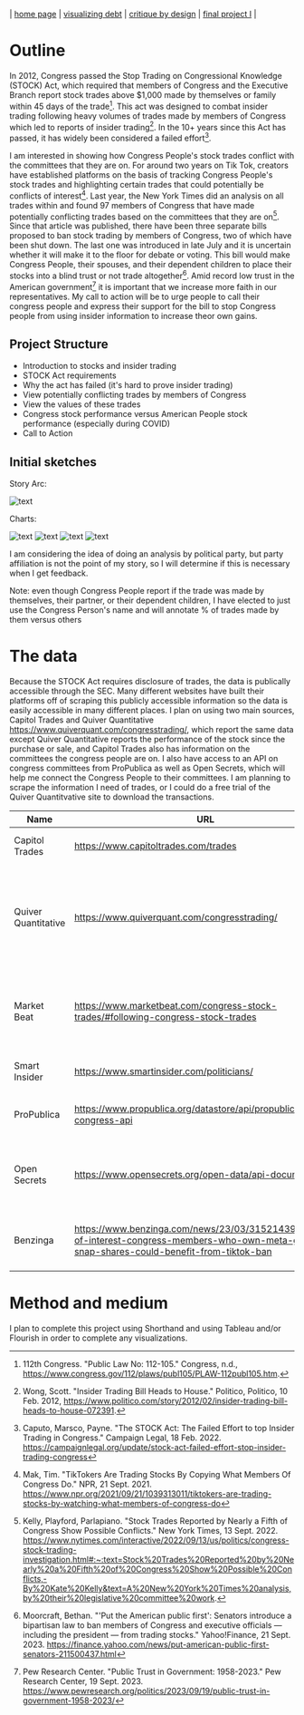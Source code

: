 | [home page]() | [visualizing debt]() | [critique by design]() | [final project I]() |

# Outline
In 2012, Congress passed the Stop Trading on Congressional Knowledge (STOCK) Act, which required that members of Congress and the Executive Branch report stock trades above $1,000 made by themselves or family within 45 days of the trade[^1]. This act was designed to combat insider trading following heavy volumes of trades made by members of Congress which led to reports of insider trading[^2]. In the 10+ years since this Act has passed, it has widely been considered a failed effort[^3]. 

I am interested in showing how Congress People's stock trades conflict with the committees that they are on. For around two years on Tik Tok, creators have established platforms on the basis of tracking Congress People's stock trades and highlighting certain trades that could potentially be conflicts of interest[^4]. Last year, the New York Times did an analysis on all trades within and found 97 members of Congress that have made potentially conflicting trades based on the committees that they are on[^5]. Since that article was published, there have been three separate bills proposed to ban stock trading by members of Congress, two of which have been shut down. The last one was introduced in late July and it is uncertain whether it will make it to the floor for debate or voting. This bill would make Congress People, their spouses, and their dependent children to place their stocks into a blind trust or not trade altogether[^6]. Amid record low trust in the American government[^7] it is important that we increase more faith in our representatives. My call to action will be to urge people to call their congress people and express their support for the bill to stop Congress people from using insider information to increase theor own gains. 

[^1]: 112th Congress. "Public Law No: 112-105." Congress, n.d., https://www.congress.gov/112/plaws/publ105/PLAW-112publ105.htm.
[^2]: Wong, Scott. "Insider Trading Bill Heads to House." Politico, Politico, 10 Feb. 2012, https://www.politico.com/story/2012/02/insider-trading-bill-heads-to-house-072391.
[^3]: Caputo, Marsco, Payne. "The STOCK Act: The Failed Effort to top Insider Trading in Congress." Campaign Legal, 18 Feb. 2022. https://campaignlegal.org/update/stock-act-failed-effort-stop-insider-trading-congress
[^4]: Mak, Tim. "TikTokers Are Trading Stocks By Copying What Members Of Congress Do." NPR, 21 Sept. 2021. https://www.npr.org/2021/09/21/1039313011/tiktokers-are-trading-stocks-by-watching-what-members-of-congress-do
[^5]: Kelly, Playford, Parlapiano. "Stock Trades Reported by Nearly a Fifth of Congress Show Possible Conflicts." New York Times, 13 Sept. 2022. https://www.nytimes.com/interactive/2022/09/13/us/politics/congress-stock-trading-investigation.html#:~:text=Stock%20Trades%20Reported%20by%20Nearly%20a%20Fifth%20of%20Congress%20Show%20Possible%20Conflicts,-By%20Kate%20Kelly&text=A%20New%20York%20Times%20analysis,by%20their%20legislative%20committee%20work.
[^6]: Moorcraft, Bethan. "'Put the American public first': Senators introduce a bipartisan law to ban members of Congress and executive officials — including the president — from trading stocks." Yahoo!Finance, 21 Sept. 2023. https://finance.yahoo.com/news/put-american-public-first-senators-211500437.html
[^7]: Pew Research Center. "Public Trust in Government: 1958-2023." Pew Research Center, 19 Sept. 2023. https://www.pewresearch.org/politics/2023/09/19/public-trust-in-government-1958-2023/

## Project Structure
- Introduction to stocks and insider trading
- STOCK Act requirements
- Why the act has failed (it's hard to prove insider trading)
- View potentially conflicting trades by members of Congress
- View the values of these trades
- Congress stock performance versus American People stock performance (especially during COVID)
- Call to Action

## Initial sketches

Story Arc: 

![text](Sketch1.png)

Charts:

![text](Sketch2.png)
![text](Sketch3.png)
![text](Sketch4.png)
![text](Sketch5.png)

I am considering the idea of doing an analysis by political party, but party affiliation is not the point of my story, so I will determine if this is necessary when I get feedback.

Note: even though Congress People report if the trade was made by themselves, their partner, or their dependent children, I have elected to just use the Congress Person's name and will annotate % of trades made by them versus others

# The data
Because the STOCK Act requires disclosure of trades, the data is publically accessible through the SEC. Many different websites have built their platforms off of scraping this publicly accessible information so the data is easily accessible in many different places. I plan on using two main sources, Capitol Trades and Quiver Quantitative https://www.quiverquant.com/congresstrading/, which report the same data except Quiver Quantitative reports the performance of the stock since the purchase or sale, and Capitol Trades also has information on the committees the congress people are on. I also have access to an API on congress committees from ProPublica as well as Open Secrets, which will help me connect the Congress People to their committees. I am planning to scrape the information I need of trades, or I could do a free trial of the Quiver Quantitvative site to download the transactions. 


| Name | URL | Description |
|------|-----|-------------|
| Capitol Trades | https://www.capitoltrades.com/trades | Details of trades by politicians  |
| Quiver Quantitative  | https://www.quiverquant.com/congresstrading/    |  Details of trades by politicians (includes performance of the stock since purchase or sale) |
| Market Beat  |  https://www.marketbeat.com/congress-stock-trades/#following-congress-stock-trades   |   Details of trades by politicians (includes price of stock after trade)         |
| Smart Insider | https://www.smartinsider.com/politicians/  |  Details of trades by politicians |
| ProPublica | https://www.propublica.org/datastore/api/propublica-congress-api | API to get committees by member of Congress |
| Open Secrets | https://www.opensecrets.org/open-data/api-documentation | Many different APIs to get information on different committees |
|  Benzinga  |  https://www.benzinga.com/news/23/03/31521439/conflict-of-interest-congress-members-who-own-meta-goog-snap-shares-could-benefit-from-tiktok-ban   |   Anecdotal evidence of optential insider trading |


# Method and medium
I plan to complete this project using Shorthand and using Tableau and/or Flourish in order to complete any visualizations. 
